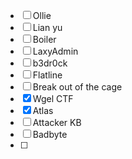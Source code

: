 - [ ] Ollie
- [ ] Lian yu
- [ ] Boiler
- [ ] LaxyAdmin
- [ ] b3dr0ck
- [ ] Flatline
- [ ] Break out of the cage
- [x] Wgel CTF
- [x] Atlas
- [ ] Attacker KB
- [ ] Badbyte
- [ ] 